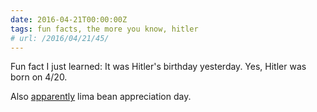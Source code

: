 ```yaml
---
date: 2016-04-21T00:00:00Z
tags: fun facts, the more you know, hitler
# url: /2016/04/21/45/
---
```


Fun fact I just learned: It was Hitler's birthday yesterday. Yes, Hitler was born on 4/20.

Also [apparently](https://twitter.com/cheezpiza/status/723055973951111168) lima bean appreciation day.